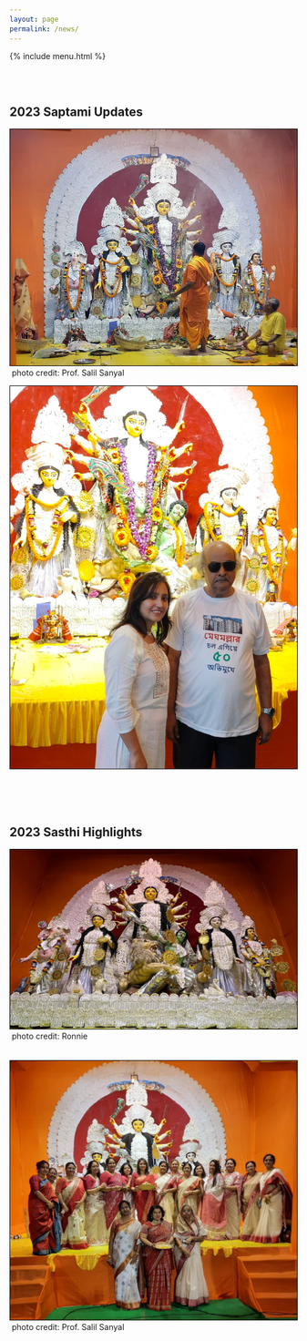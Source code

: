 ```yaml
---
layout: page
permalink: /news/
---
```


{% include menu.html %}
<div id="fb-root"></div>


<div style="color: orange; font-size:1.5em;font-weight: bold;" id="demo"></div>

<br/><br/>
<h2>2023 Saptami Updates</h2>
<img style="border:1px solid black;" src="/images/puja2023/2023-saptami2.jpg"><img>
photo credit: Prof. Salil Sanyal<br/>

<img style="border:1px solid black;" src="/images/puja2023/2023-saptami1.jpg"><img>


<br/><br/>

<h2>2023 Sasthi Highlights</h2>
<img style="border:1px solid black;" src="/images/puja2023/ma1.png"><img>
photo credit: Ronnie<br/>

<br/>
<br/>
<img style="border:1px solid black;" src="/images/puja2023/agomoni1.png"><img>
photo credit: Prof. Salil Sanyal<br/>

<script>
		function daysRemaining() {
		  var day  = 19
		  var month = 10
		  var year = 2023

		  var daystocount=new Date(year, month -1, day)
		  today=new Date()
		  daystocount.setFullYear(daystocount.getFullYear())
		  var oneday=1000*60*60*24
		  var daysToGo = (Math.ceil((daystocount.getTime()-today.getTime())/(oneday)))
		  var text1 = "45th Durgapuja 2023 : just ";

		  if (daysToGo > 1) {
			   text1 += daysToGo + " days to go ...";
			document.getElementById('demo').innerHTML += text1;

		  }
		  else if (daysToGo == 1) {
			   text1 += "1 day to go ...";
			   document.getElementById('demo').innerHTML += text1;

		  }
		  else if (daysToGo > -7) {
			  var count = daysToGo *(-1) + 1;
			  text1 = "<img src='../images/"+count+".jpg'/>";
			   document.getElementById('demo').innerHTML += text1;

		  }
		  else
			  document.getElementById('demo').innerHTML += "<img src='../images/8.jpg'/>";

		}

		daysRemaining();
		document.getElementById("newsbtn").style.backgroundColor = "orange";



</script>

